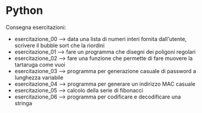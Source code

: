 # Python

Consegna esercitazioni:
- esercitazione_00 --> data una lista di numeri interi fornita dall'utente, scrivere il bubble sort che la riordini
- esercitazione_01 --> fare un programma che disegni dei poligoni regolari
- esercitazione_02 --> fare una funzione che permette di fare muovere la tartaruga come vuoi
- esercitazione_03 --> programma per generazione casuale di password a lunghezza variabile
- esercitazione_04 --> programma per generare un indirizzo MAC casuale
- esercitazione_05 --> calcolo della serie di fibonacci
- esercitazione_06 --> programma per codificare e decodificare una stringa
